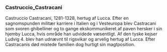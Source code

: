 ### Castruccio_Castracani


Castruccio Castracani, 1281-1328, hertug af Lucca. Efter en sagnomspunden militær karriere i Italien og i Vesteuropa blev Castracani som svoren ghibelliner og to gange ekskommunikeret af paven hersker i sin hjemby Lucca, hvis område han udvidede væsentligt. Af den tyske kejser Ludvig 4. blev han udnævnt til rigsvikar og arvelig hertug af Lucca. Efter Castracanis død mistede familien dog hurtigt sin magtposition.